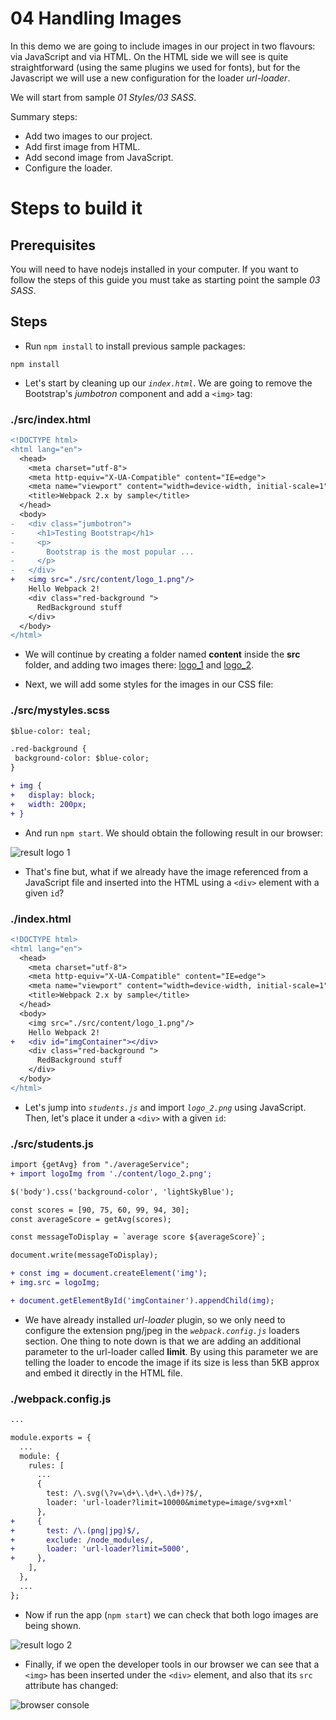 # 04 Handling Images

In this demo we are going to include images in our project in two flavours: via JavaScript and via HTML.
On the HTML side we will see is quite straightforward (using the same plugins we used for fonts), but for the Javascript we will use a new configuration for the loader _url-loader_.

We will start from sample _01 Styles/03 SASS_.

Summary steps:
 - Add two images to our project.
 - Add first image from HTML.
 - Add second image from JavaScript.
 - Configure the loader.

# Steps to build it

## Prerequisites

You will need to have nodejs installed in your computer. If you want to follow the steps of this guide you must take as starting point the sample _03 SASS_.

## Steps

- Run `npm install` to install previous sample packages:

```
npm install
```

- Let's start by cleaning up our *`index.html`*. We are going to remove the Bootstrap's *jumbotron* component and add a `<img>` tag:

### ./src/index.html
```diff
<!DOCTYPE html>
<html lang="en">
  <head>
    <meta charset="utf-8">
    <meta http-equiv="X-UA-Compatible" content="IE=edge">
    <meta name="viewport" content="width=device-width, initial-scale=1">
    <title>Webpack 2.x by sample</title>
  </head>
  <body>
-   <div class="jumbotron">
-     <h1>Testing Bootstrap</h1>
-     <p>
-       Bootstrap is the most popular ...
-     </p>
-   </div>
+   <img src="./src/content/logo_1.png"/>
    Hello Webpack 2!
    <div class="red-background ">
      RedBackground stuff
    </div>
  </body>
</html>

```

- We will continue by creating a folder named **content** inside the **src** folder, and adding two images there: [logo_1](./src/content/logo_1.png) and [logo_2](./src/content/logo_2.png).

- Next, we will add some styles for the images in our CSS file:

### ./src/mystyles.scss
```diff
$blue-color: teal;

.red-background {
 background-color: $blue-color;
}

+ img {
+   display: block;
+   width: 200px;
+ }

```

- And run `npm start`. We should obtain the following result in our browser:

![result logo 1](../../99%20Readme%20Resources/01%20Styles/04%20Handling%20Images/result%20logo%201.png)

- That's fine but, what if we already have the image referenced from a JavaScript file and inserted into the HTML using a `<div>` element with a given `id`?

### ./index.html
```diff
<!DOCTYPE html>
<html lang="en">
  <head>
    <meta charset="utf-8">
    <meta http-equiv="X-UA-Compatible" content="IE=edge">
    <meta name="viewport" content="width=device-width, initial-scale=1">
    <title>Webpack 2.x by sample</title>
  </head>
  <body>
    <img src="./src/content/logo_1.png"/>
    Hello Webpack 2!
+   <div id="imgContainer"></div>
    <div class="red-background ">
      RedBackground stuff
    </div>
  </body>
</html>

```


- Let's jump into *`students.js`* and import *`logo_2.png`* using JavaScript. 
Then, let's place it under a `<div>` with a given `id`:

### ./src/students.js
```diff
import {getAvg} from "./averageService";
+ import logoImg from './content/logo_2.png';

$('body').css('background-color', 'lightSkyBlue');

const scores = [90, 75, 60, 99, 94, 30];
const averageScore = getAvg(scores);

const messageToDisplay = `average score ${averageScore}`;

document.write(messageToDisplay);

+ const img = document.createElement('img');
+ img.src = logoImg;

+ document.getElementById('imgContainer').appendChild(img);
```

- We have already installed *url-loader* plugin, so we only need to configure the extension png/jpeg in the *`webpack.config.js`* loaders section. One thing to note down is that we are adding an additional parameter to the url-loader called **limit**. By using this parameter we are telling the loader to encode the image if its size is less than 5KB approx and embed it directly in the HTML file.

### ./webpack.config.js
```diff
...

module.exports = {
  ...
  module: {
    rules: [
      ...
      {
        test: /\.svg(\?v=\d+\.\d+\.\d+)?$/,
        loader: 'url-loader?limit=10000&mimetype=image/svg+xml'
      },
+     {
+       test: /\.(png|jpg)$/,
+       exclude: /node_modules/,
+       loader: 'url-loader?limit=5000',
+     },
    ],
  },
  ...
};

```

- Now if run the app (`npm start`) we can check that both logo images are being shown.

![result logo 2](../../99%20Readme%20Resources/01%20Styles/04%20Handling%20Images/result%20logo%202.png)

- Finally, if we open the developer tools in our browser we can see that a `<img>` has been inserted under the `<div>` element, and also that its `src` attribute has changed:

![browser console](../../99%20Readme%20Resources/01%20Styles/04%20Handling%20Images/browser%20console.png)
